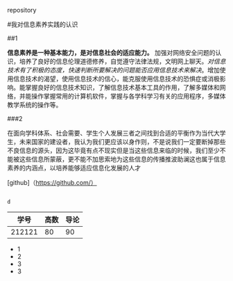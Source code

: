 repository

#我对信息素养实践的认识

##1

**信息素养是一种基本能力，是对信息社会的适应能力。** 加强对网络安全问题的认识，培养了良好的信息伦理道德修养，自觉遵守法律法规，文明网上聊天。_对信息技术有了积极的态度，快速判断所要解决的问题能否应用信息技术来解决_。增加使用信息技术的渴望，使用信息技术的信心，能克服使用信息技术的恐惧症或消极影响。能掌握良好的信息技术知识，了解信息技术基本工具的作用，了解多媒体和网络，并能操作掌握常用的计算机软件，掌握与各学科学习有关的应用程序，多媒体教学系统的操作等。

###2

在面向学科体系、社会需要、学生个人发展三者之间找到合适的平衡作为当代大学生，未来国家的建设者，我认为我们更应该以身作则，不是说我们一定要断掉那些不良信息的源头，因为这毕竟有点不现实但是当这些信息来临的时候，我们至少不能被这些信息所蒙蔽，更不能不加思索地为这些信息的传播推波助澜这也属于信息素养的内涵点，以培养能够适应信息化发展的人才

[github]（https://github.com/）

```python

```



`d`



| 学号   | 高数 | 导论 |
| ------ | ---- | ---- |
| 212121 | 80   | 90   |

- 1
- 2
- 3
- 3

